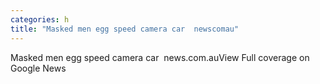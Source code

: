 ```yaml
---
categories: h
title: "Masked men egg speed camera car  newscomau"
---
```

Masked men egg speed camera car&nbsp;&nbsp;news.com.auView Full coverage on Google News